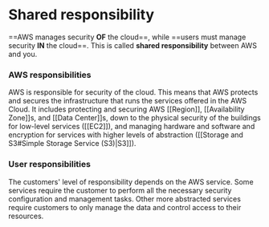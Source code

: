 # Shared responsibility

==AWS manages security **OF** the cloud==, while ==users must manage security **IN** the cloud==. This is called **shared responsibility** between AWS and you. 

### AWS responsibilities 

AWS is responsible for security of the cloud. This means that AWS protects and secures the infrastructure that runs the services offered in the AWS Cloud. It includes protecting and securing AWS [[Region]], [[Availability Zone]]s, and [[Data Center]]s, down to the physical security of the buildings for low-level services ([[EC2]]), and managing hardware and software and encryption for services with higher levels of abstraction ([[Storage and S3#Simple Storage Service (S3)|S3]]).

### User responsibilities

The customers' level of responsibility depends on the AWS service. Some services require the customer to perform all the necessary security configuration and management tasks. Other more abstracted services require customers to only manage the data and control access to their resources.